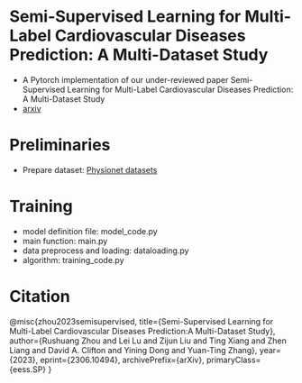 Semi-Supervised Learning for Multi-Label Cardiovascular Diseases Prediction: A Multi-Dataset Study
=
* A Pytorch implementation of our under-reviewed paper 
Semi-Supervised Learning for Multi-Label Cardiovascular Diseases Prediction: A Multi-Dataset Study
* [arxiv](https://arxiv.org/abs/2306.10494)

# Preliminaries
* Prepare dataset: [Physionet datasets]([https://bcmi.sjtu.edu.cn/~seed/index.html](https://physionet.org/content/challenge-2021/1.0.3/))

# Training 
* model definition file: model_code.py 
* main function: main.py
* data preprocess and loading: dataloading.py
* algorithm: training_code.py
# Citation
@misc{zhou2023semisupervised,
      title={Semi-Supervised Learning for Multi-Label Cardiovascular Diseases Prediction:A Multi-Dataset Study}, 
      author={Rushuang Zhou and Lei Lu and Zijun Liu and Ting Xiang and Zhen Liang and David A. Clifton and Yining Dong and Yuan-Ting Zhang},
      year={2023},
      eprint={2306.10494},
      archivePrefix={arXiv},
      primaryClass={eess.SP}
}
